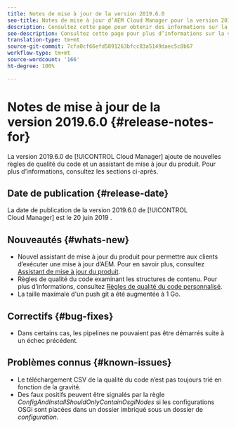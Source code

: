 ```yaml
---
title: Notes de mise à jour de la version 2019.6.0
seo-title: Notes de mise à jour d’AEM Cloud Manager pour la version 2019.6.0
description: Consultez cette page pour obtenir des informations sur la version 2019.6.0 de Cloud Manager.
seo-description: Consultez cette page pour plus d’informations sur la version 2019.6.0 d’AEM Cloud Manager.
translation-type: tm+mt
source-git-commit: 7cfa0cf66efd5891263bfcc83a5149daec5c8b67
workflow-type: tm+mt
source-wordcount: '166'
ht-degree: 100%

---
```


# Notes de mise à jour de la version 2019.6.0 {#release-notes-for}

La version 2019.6.0 de [!UICONTROL Cloud Manager] ajoute de nouvelles règles de qualité du code et un assistant de mise à jour du produit. Pour plus d’informations, consultez les sections ci-après.

## Date de publication {#release-date}

La date de publication de la version 2019.6.0 de [!UICONTROL Cloud Manager] est le 20 juin 2019 .

## Nouveautés {#whats-new}

* Nouvel assistant de mise à jour du produit pour permettre aux clients d’exécuter une mise à jour d’AEM. Pour en savoir plus, consultez [Assistant de mise à jour du produit](overview-productupdate-wizard.md).
* Règles de qualité du code examinant les structures de contenu. Pour plus d’informations, consultez [Règles de qualité du code personnalisé](custom-code-quality-rules.md).
* La taille maximale d&#39;un push git a été augmentée à 1 Go.

## Correctifs {#bug-fixes}

* Dans certains cas, les pipelines ne pouvaient pas être démarrés suite à un échec précédent.

## Problèmes connus {#known-issues}

* Le téléchargement CSV de la qualité du code n’est pas toujours trié en fonction de la gravité.
* Des faux positifs peuvent être signalés par la règle *ConfigAndInstallShouldOnlyContainOsgiNodes* si les configurations OSGi sont placées dans un dossier imbriqué sous un dossier de *configuration*.